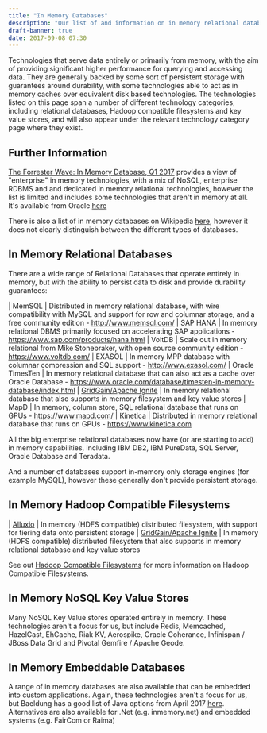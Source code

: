 ```yaml
---
title: "In Memory Databases"
description: "Our list of and information on in memory relational databases and Hadoop compatible filesystems, including MemSQL, SAP HANA, EXASOL, TimesTen, Ignite and alternatives to these."
draft-banner: true
date: 2017-09-08 07:30
---
```

Technologies that serve data entirely or primarily from memory, with the aim of providing significant higher performance for querying and accessing data.  They are generally backed by some sort of persistent storage with guarantees around durability, with some technologies able to act as in memory caches over equivalent disk based technologies.  The technologies listed on this page span a number of different technology categories, including relational databases, Hadoop compatible filesystems and key value stores, and will also appear under the relevant technology category page where they exist.
<!--more-->

## Further Information

[The Forrester Wave: In Memory Database, Q1 2017](https://www.forrester.com/report/The+Forrester+Wave+InMemory+Databases+Q1+2017/-/E-RES132143) provides a view of "enterprise" in memory technologies, with a mix of NoSQL, enterprise RDBMS and and dedicated in memory relational technologies, however the list is limited and includes some technologies that aren't in memory at all.  It's available from Oracle [here](http://www.oracle.com/us/corporate/analystreports/forrester-imdb-wave-2017-3616348.pdf)

There is also a list of in memory databases on Wikipedia [here](https://en.wikipedia.org/wiki/List_of_in-memory_databases), however it does not clearly distinguish between the different types of databases.

## In Memory Relational Databases

There are a wide range of Relational Databases that operate entirely in memory, but with the ability to persist data to disk and provide durability guarantees:

| MemSQL | Distributed in memory relational database, with wire compatibility with MySQL and support for row and columnar storage, and a free community edition - <http://www.memsql.com/>
| SAP HANA | In memory relational DBMS primarily focused on accelerating SAP applications - <https://www.sap.com/products/hana.html>
| VoltDB | Scale out in memory relational from Mike Stonebraker, with open source community edition - <https://www.voltdb.com/>
| EXASOL | In memory MPP database with columnar compression and SQL support - <http://www.exasol.com/>
| Oracle TimesTen | In memory relational database that can also act as a cache over Oracle Database - <https://www.oracle.com/database/timesten-in-memory-database/index.html>
| [GridGain/Apache Ignite](/technologies/apache-ignite) | In memory relational database that also supports in memory filesystem and key value stores
| MapD | In memory, column store, SQL relational database that runs on GPUs - <https://www.mapd.com/>
| Kinetica | Distributed in memory relational database that runs on GPUs - <https://www.kinetica.com>

All the big enterprise relational databases now have (or are starting to add) in memory capabilities, including IBM DB2, IBM PureData, SQL Server, Oracle Database and Teradata.

And a number of databases support in-memory only storage engines (for example MySQL), however these generally don't provide persistent storage.

## In Memory Hadoop Compatible Filesystems

| [Alluxio](/technologies/alluxio/) | In memory (HDFS compatible) distributed filesystem, with support for tiering data onto persistent storage
| [GridGain/Apache Ignite](/technologies/apache-ignite) | In memory (HDFS compatible) distributed filesystem that also supports in memory relational database and key value stores

See out [Hadoop Compatible Filesystems](/tech-categories/hadoop-compatible-filesystems/) for more information on Hadoop Compatible Filesystems.

## In Memory NoSQL Key Value Stores

Many NoSQL Key Value stores operated entirely in memory.  These technologies aren't a focus for us, but include Redis, Memcached, HazelCast, EhCache, Riak KV, Aerospike, Oracle Coherance, Infinispan / JBoss Data Grid and Pivotal Gemfire / Apache Geode.

## In Memory Embeddable Databases

A range of in memory databases are also available that can be embedded into custom applications.  Again, these technologies aren't a focus for us, but Baeldung has a good list of Java options from April 2017 [here](http://www.baeldung.com/java-in-memory-databases).  Alternatives are also available for .Net (e.g. inmemory.net) and embedded systems (e.g. FairCom or Raima)
